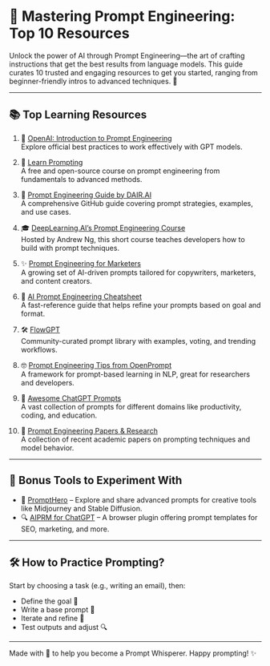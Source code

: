 # 🧠 Mastering Prompt Engineering: Top 10 Resources

Unlock the power of AI through Prompt Engineering—the art of crafting instructions that get the best results from language models. This guide curates 10 trusted and engaging resources to get you started, ranging from beginner-friendly intros to advanced techniques. 🚀

---

## 📚 Top Learning Resources

1. 🏫 [OpenAI: Introduction to Prompt Engineering](https://platform.openai.com/docs/guides/gpt-best-practices)  
   Explore official best practices to work effectively with GPT models.

2. 📘 [Learn Prompting](https://learnprompting.org/)  
   A free and open-source course on prompt engineering from fundamentals to advanced methods.

3. 🧪 [Prompt Engineering Guide by DAIR.AI](https://github.com/dair-ai/Prompt-Engineering-Guide)  
   A comprehensive GitHub guide covering prompt strategies, examples, and use cases.

4. 🎓 [DeepLearning.AI’s Prompt Engineering Course](https://www.deeplearning.ai/short-courses/chatgpt-prompt-engineering-for-developers/)  
   Hosted by Andrew Ng, this short course teaches developers how to build with prompt techniques.

5. ✨ [Prompt Engineering for Marketers](https://www.promptmarket.com/)  
   A growing set of AI-driven prompts tailored for copywriters, marketers, and content creators.

6. 🧠 [AI Prompt Engineering Cheatsheet](https://theresanaiforthat.com/prompt-cheat-sheet/)  
   A fast-reference guide that helps refine your prompts based on goal and format.

7. 🛠️ [FlowGPT](https://flowgpt.com/)  
   Community-curated prompt library with examples, voting, and trending workflows.

8. 🤓 [Prompt Engineering Tips from OpenPrompt](https://github.com/thunlp/OpenPrompt)  
   A framework for prompt-based learning in NLP, great for researchers and developers.

9. 📖 [Awesome ChatGPT Prompts](https://github.com/f/awesome-chatgpt-prompts)  
   A vast collection of prompts for different domains like productivity, coding, and education.

10. 🧪 [Prompt Engineering Papers & Research](https://paperswithcode.com/task/prompting)  
    A collection of recent academic papers on prompting techniques and model behavior.

---

## 🔗 Bonus Tools to Experiment With

- 🎨 [PromptHero](https://prompthero.com/) – Explore and share advanced prompts for creative tools like Midjourney and Stable Diffusion.
- 🔍 [AIPRM for ChatGPT](https://www.aiprm.com/) – A browser plugin offering prompt templates for SEO, marketing, and more.

---

## 🛠 How to Practice Prompting?

Start by choosing a task (e.g., writing an email), then:
- Define the goal 🏁
- Write a base prompt 📝
- Iterate and refine 📐
- Test outputs and adjust 🔍

---

Made with 💙 to help you become a Prompt Whisperer. Happy prompting! ✨